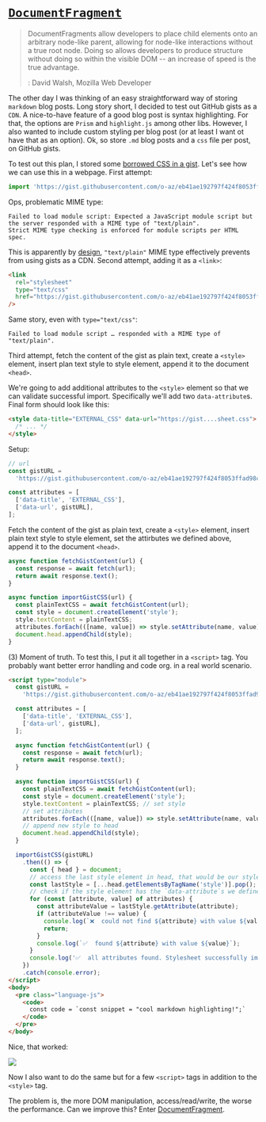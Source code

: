 # [`DocumentFragment`](!https://developer.mozilla.org/en-US/docs/Web/API/DocumentFragment)

> DocumentFragments allow developers to place child elements onto an arbitrary node-like parent,
> allowing for node-like interactions without a true root node. Doing so allows developers to
> produce structure without doing so within the visible DOM -- an increase of speed is the true
> advantage.
>
> : David Walsh, Mozilla Web Developer

The other day I was thinking of an easy straightforward way of storing `markdown` blog posts. Long
story short, I decided to test out GitHub gists as a `CDN`. A nice-to-have feature of a good blog
post is syntax highlighting. For that, the options are `Prism` and `highlight.js` among other libs.
However, I also wanted to include custom styling per blog post (or at least I want ot have that as
an option). Ok, so store `.md` blog posts and a `css` file per post, on GitHub gists.

To test out this plan, I stored some
[borrowed CSS in a gist](https://gist.githubusercontent.com/o-az/eb41ae192797f424f8053ffad98cc10b/raw/306a5b678779e79b842b09e54f166a7e349bb9a6/stylesheet.css).
Let's see how we can use this in a webpage. First attempt:

```js
import 'https://gist.githubusercontent.com/o-az/eb41ae192797f424f8053ffad98cc10b/raw/306a5b678779e79b842b09e54f166a7e349bb9a6/stylesheet.css';
```

Ops, problematic MIME type:

```log
Failed to load module script: Expected a JavaScript module script but the server responded with a MIME type of "text/plain".
Strict MIME type checking is enforced for module scripts per HTML spec.
```

This is apparently by [design](https://webapps.stackexchange.com/a/37100), `"text/plain"` MIME type
effectively prevents from using gists as a CDN. Second attempt, adding it as a `<link>`:

```html
<link
  rel="stylesheet"
  type="text/css"
  href="https://gist.githubusercontent.com/o-az/eb41ae192797f424f8053ffad98cc10b/raw/306a5b678779e79b842b09e54f166a7e349bb9a6/stylesheet.css"
/>
```

Same story, even with `type="text/css"`:

```log
Failed to load module script … responded with a MIME type of "text/plain".
```

Third attempt, fetch the content of the gist as plain text, create a `<style>` element, insert plan
text style to style element, append it to the document `<head>`.

We're going to add additional attributes to the `<style>` element so that we can validate successful
import. Specifically we'll add two `data-attribute`s. Final form should look like this:

```html
<style data-title="EXTERNAL_CSS" data-url="https://gist....sheet.css">
  /* ... */
</style>
```

Setup:

```js
// url
const gistURL =
  'https://gist.githubusercontent.com/o-az/eb41ae192797f424f8053ffad98cc10b/raw/6070da8ac2821ffc94de51f1a3bc1b30d862643c/stylesheet.css';

const attributes = [
  ['data-title', 'EXTERNAL_CSS'],
  ['data-url', gistURL],
];
```

Fetch the content of the gist as plain text, create a `<style>` element, insert plain text style to
style element, set the attirbutes we defined above, append it to the document `<head>`.

```js
async function fetchGistContent(url) {
  const response = await fetch(url);
  return await response.text();
}

async function importGistCSS(url) {
  const plainTextCSS = await fetchGistContent(url);
  const style = document.createElement('style');
  style.textContent = plainTextCSS;
  attributes.forEach(([name, value]) => style.setAttribute(name, value));
  document.head.appendChild(style);
}
```

(3) Moment of truth. To test this, I put it all together in a `<script>` tag. You probably want
better error handling and code org. in a real world scenario.

```html
<script type="module">
  const gistURL =
    'https://gist.githubusercontent.com/o-az/eb41ae192797f424f8053ffad98cc10b/raw/6070da8ac2821ffc94de51f1a3bc1b30d862643c/stylesheet.css';

  const attributes = [
    ['data-title', 'EXTERNAL_CSS'],
    ['data-url', gistURL],
  ];

  async function fetchGistContent(url) {
    const response = await fetch(url);
    return await response.text();
  }

  async function importGistCSS(url) {
    const plainTextCSS = await fetchGistContent(url);
    const style = document.createElement('style');
    style.textContent = plainTextCSS; // set style
    // set attributes
    attributes.forEach(([name, value]) => style.setAttribute(name, value));
    // append new style to head
    document.head.appendChild(style);
  }

  importGistCSS(gistURL)
    .then(() => {
      const { head } = document;
      // access the last style element in head, that would be our style
      const lastStyle = [...head.getElementsByTagName('style')].pop();
      // check if the style element has the `data-attribute`s we defined above
      for (const [attribute, value] of attributes) {
        const attributeValue = lastStyle.getAttribute(attribute);
        if (attributeValue !== value) {
          console.log(`❌  could not find ${attribute} with value ${value}`);
          return;
        }
        console.log(`✅  found ${attribute} with value ${value}`);
      }
      console.log('✅  all attributes found. Stylesheet successfully imported.');
    })
    .catch(console.error);
</script>
<body>
  <pre class="language-js">
    <code>
      const code = `const snippet = "cool markdown highlighting!";`
    </code>
  </pre>
</body>
```

Nice, that worked:

![](https://media.discordapp.net/attachments/874767980423159831/979545659403288596/0010.png)

Now I also want to do the same but for a few `<script>` tags in addition to the `<style>` tag.

The problem is, the more DOM manipulation, access/read/write, the worse the performance. Can we
improve this? Enter
[DocumentFragment](https://developer.mozilla.org/en-US/docs/Web/API/DocumentFragment).
